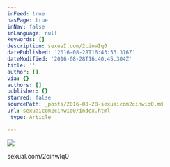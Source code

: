 ```yaml
---
inFeed: true
hasPage: true
inNav: false
inLanguage: null
keywords: []
description: sexuaI.com/2cinwIq0
datePublished: '2016-08-28T16:43:53.316Z'
dateModified: '2016-08-28T16:40:45.304Z'
title: ''
author: []
via: {}
authors: []
publisher: {}
starred: false
sourcePath: _posts/2016-08-28-sexuaicom2cinwiq0.md
url: sexuaicom2cinwiq0/index.html
_type: Article

---
```

![](https://the-grid-user-content.s3-us-west-2.amazonaws.com/07df8f9c-e25f-4a1b-b4ca-5daf55a7b1b5.jpg)

sexuaI.com/2cinwIq0